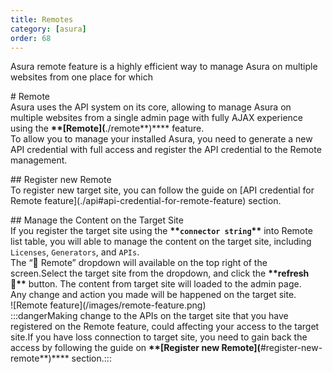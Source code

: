 ```yaml
---
title: Remotes
category: [asura]
order: 68
---
```


Asura remote feature is a highly efficient way to manage Asura on multiple websites from one place for which

\# Remote  
Asura uses the API system on its core, allowing to manage Asura on multiple websites from a single admin page with fully AJAX experience using the **\*\*\[Remote\](**./remote**)\*\*** feature.  
To allow you to manage your installed Asura, you need to generate a new API credential with full access and register the API credential to the Remote management.

\## Register new Remote  
To register new target site, you can follow the guide on \[API credential for Remote feature\](./api#api-credential-for-remote-feature) section.

\## Manage the Content on the Target Site  
If you register the target site using the **\*\*`connector string`\*\*** into Remote list table, you will able to manage the content on the target site, including `Licenses`, `Generators`, and `APIs`.  
The “📌 Remote” dropdown will available on the top right of the screen.Select the target site from the dropdown, and click the **\*\*refresh 🔄️\*\*** button. The content from target site will loaded to the admin page.  
Any change and action you made will be happened on the target site.  
!\[Remote feature\](/images/remote-feature.png)  
:::dangerMaking change to the APIs on the target site that you have registered on the Remote feature, could affecting your access to the target site.If you have loss connection to target site, you need to gain back the access by following the guide on **\*\*\[Register new Remote\](**\#register-new-remote**)\*\*** section.:::